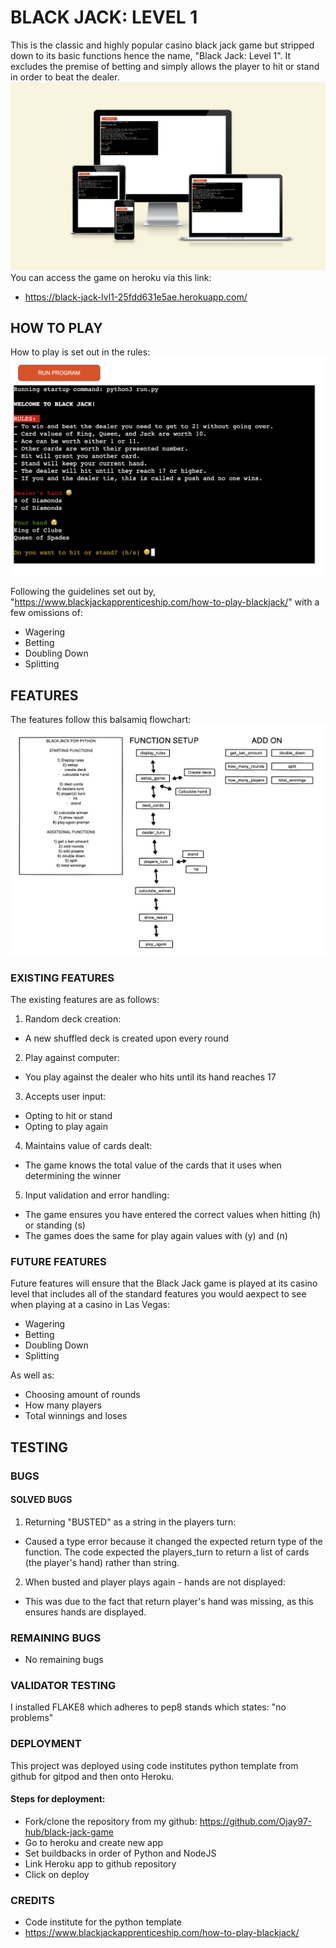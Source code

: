 # BLACK JACK: LEVEL 1

This is the classic and highly popular casino black jack game but stripped down to its basic functions hence the name, "Black Jack: Level 1". It excludes the premise of betting and simply allows the player to hit or stand in order to beat the dealer.
![screenshot of heroku deployment](./images/screenshots.png)
You can access the game on heroku via this link:

- https://black-jack-lvl1-25fdd631e5ae.herokuapp.com/

## HOW TO PLAY

How to play is set out in the rules:
![screenshot of heroku deployment](./images/heroku-deployed.png)

Following the guidelines set out by, "https://www.blackjackapprenticeship.com/how-to-play-blackjack/" with a few omissions of:

- Wagering
- Betting
- Doubling Down
- Splitting

## FEATURES

The features follow this balsamiq flowchart:
![balsamiq flowchart](./images/balsamiq-flowchart.png)

### EXISTING FEATURES

The existing features are as follows:

1. Random deck creation:

- A new shuffled deck is created upon every round

2. Play against computer:

- You play against the dealer who hits until its hand reaches 17

3. Accepts user input:

- Opting to hit or stand
- Opting to play again

4. Maintains value of cards dealt:

- The game knows the total value of the cards that it uses when determining the winner

5. Input validation and error handling:

- The game ensures you have entered the correct values when hitting (h) or standing (s)
- The games does the same for play again values with (y) and (n)

### FUTURE FEATURES

Future features will ensure that the Black Jack game is played at its casino level that includes all of the standard features you would aexpect to see when playing at a casino in Las Vegas:

- Wagering
- Betting
- Doubling Down
- Splitting

As well as:

- Choosing amount of rounds
- How many players
- Total winnings and loses

## TESTING

### BUGS

#### SOLVED BUGS

1. Returning "BUSTED" as a string in the players turn:

- Caused a type error because it changed the expected return type of the function. The code expected the players_turn to return a list of cards (the player's hand) rather than string.

2. When busted and player plays again - hands are not displayed:

- This was due to the fact that return player's hand was missing, as this ensures hands are displayed.

### REMAINING BUGS

- No remaining bugs

### VALIDATOR TESTING

I installed FLAKE8 which adheres to pep8 stands which states: "no problems"

### DEPLOYMENT

This project was deployed using code institutes python template from github for gitpod and then onto Heroku.

#### Steps for deployment:

- Fork/clone the repository from my github: https://github.com/Ojay97-hub/black-jack-game
- Go to heroku and create new app
- Set buildbacks in order of Python and NodeJS
- Link Heroku app to github repository
- Click on deploy

### CREDITS

- Code institute for the python template
- https://www.blackjackapprenticeship.com/how-to-play-blackjack/
